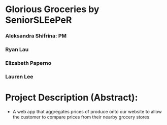 # Glorious Groceries by SeniorSLEePeR
### Aleksandra Shifrina: PM 
### Ryan Lau
### Elizabeth Paperno 
### Lauren Lee

# Project Description (Abstract): 
* A web app that aggregates prices of produce onto our website to allow the customer to compare prices from their nearby grocery stores.
